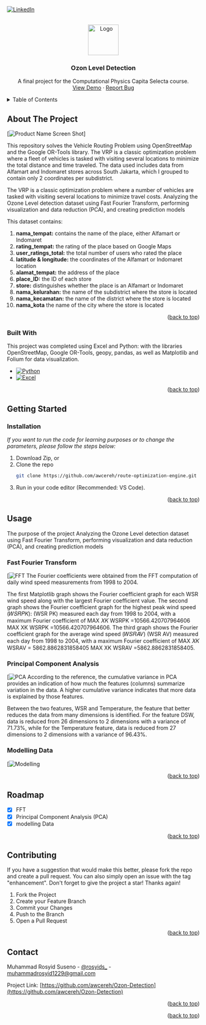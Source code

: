 <a name="readme-top"></a>



<!-- PROJECT SHIELDS -->
<!--
*** I'm using markdown "reference style" links for readability.
*** Reference links are enclosed in brackets [ ] instead of parentheses ( ).
*** See the bottom of this document for the declaration of the reference variables
*** for contributors-url, forks-url, etc. This is an optional, concise syntax you may use.
*** https://www.markdownguide.org/basic-syntax/#reference-style-links
-->
[![LinkedIn][linkedin-shield]][linkedin-url]



<!-- PROJECT LOGO -->
<br />
<div align="center">
  <a href="https://github.com/awcereh/Ozon-Detection">
    <img src="images/logo.png" alt="Logo" width="80" height="80">
  </a>

  <h3 align="center">Ozon Level Detection</h3>

  <p align="center">
    A final project for the Computational Physics Capita Selecta course.
    <br />
    <a href="https://github.com/awcereh/Ozon-Detection">View Demo</a>
    ·
    <a href="https://www.datascienceportfol.io/rosyids_">Report Bug</a>
  </p>
</div>



<!-- TABLE OF CONTENTS -->
<details>
  <summary>Table of Contents</summary>
  <ol>
    <li>
      <a href="#about-the-project">About The Project</a>
      <ul>
        <li><a href="#built-with">Built With</a></li>
      </ul>
    </li>
    <li>
      <a href="#getting-started">Getting Started</a>
      <ul>
        <li><a href="#installation">Installation</a></li>
      </ul>
    </li>
    <li><a href="#usage">Usage</a></li>
    <li><a href="#roadmap">Roadmap</a></li>
    <li><a href="#contributing">Contributing</a></li>
    <li><a href="#contact">Contact</a></li>
  </ol>
</details>



<!-- ABOUT THE PROJECT -->
## About The Project

[![Product Name Screen Shot][product-screenshot]]

This repository solves the Vehicle Routing Problem using OpenStreetMap and the Google OR-Tools library. The VRP is a classic optimization problem where a fleet of vehicles is tasked with visiting several locations to minimize the total distance and time traveled. The data used includes data from Alfamart and Indomaret stores across South Jakarta, which I grouped to contain only 2 coordinates per subdistrict.

The VRP is a classic optimization problem where a number of vehicles are tasked with visiting several locations to minimize travel costs.
Analyzing the Ozone Level detection dataset using Fast Fourier Transform, performing visualization and data reduction (PCA), and creating prediction models

This dataset contains:
   1. **nama_tempat:** contains the name of the place, either Alfamart or Indomaret
   2. **rating_tempat:** the rating of the place based on Google Maps
   3. **user_ratings_total:** the total number of users who rated the place
   4. **latitude & longitude:** the coordinates of the Alfamart or Indomaret location
   5. **alamat_tempat:** the address of the place
   6. **place_ID:** the ID of each store
   7. **store:** distinguishes whether the place is an Alfamart or Indomaret
   8. **nama_kelurahan:** the name of the subdistrict where the store is located
   9. **nama_kecamatan:** the name of the district where the store is located
   10. **nama_kota** the name of the city where the store is located

<p align="right">(<a href="#readme-top">back to top</a>)</p>



### Built With


This project was completed using Excel and Python: with the libraries OpenStreetMap, Google OR-Tools, geopy, pandas, as well as Matplotlib and Folium for data visualization.

* [![Python][Python.org]][Python-url]
* [![Excel][Excel.com]][Excel-url]

<p align="right">(<a href="#readme-top">back to top</a>)</p>

<!-- GETTING STARTED -->
## Getting Started

### Installation

_If you want to run the code for learning purposes or to change the parameters, please follow the steps below:_

1. Download Zip, or
2. Clone the repo
   ```sh
   git clone https://github.com/awcereh/route-optimization-engine.git
   ```
3. Run in your code editor (Recommended: VS Code).

<p align="right">(<a href="#readme-top">back to top</a>)</p>



<!-- USAGE EXAMPLES -->
## Usage

The purpose of the project Analyzing the Ozone Level detection dataset using Fast Fourier Transform, performing visualization and data reduction (PCA), and creating prediction models

### Fast Fourier Transform
[![FFT][FFT-url]
The Fourier coefficients were obtained from the FFT computation of daily wind speed measurements from 1998 to 2004.

The first Matplotlib graph shows the Fourier coefficient graph for each WSR wind speed along with the largest Fourier coefficient value.
The second graph shows the Fourier coefficient graph for the highest peak wind speed (𝑊𝑆𝑅𝑃𝐾):
(WSR PK) measured each day from 1998 to 2004, with a maximum Fourier coefficient of 
MAX 𝑋𝐾
WSRPK =10566.420707964606
MAX XK WSRPK =10566.420707964606.
The third graph shows the Fourier coefficient graph for the average wind speed (𝑊𝑆𝑅𝐴𝑉)
(WSR AV) measured each day from 1998 to 2004, with a maximum Fourier coefficient of 
MAX 𝑋𝐾 WSRAV = 5862.8862831858405
MAX XK WSRAV =5862.8862831858405.

### Principal Component Analysis
[![PCA][PCA-url]
According to the reference, the cumulative variance in PCA provides an indication of how much the features (columns) summarize variation in the data. A higher cumulative variance indicates that more data is explained by those features.

Between the two features, WSR and Temperature, the feature that better reduces the data from many dimensions is identified. For the feature DSW, data is reduced from 26 dimensions to 2 dimensions with a variance of 71.73%, while for the Temperature feature, data is reduced from 27 dimensions to 2 dimensions with a variance of 96.43%.

### Modelling Data
[![Modelling][Modelling-url]


<p align="right">(<a href="#readme-top">back to top</a>)</p>



<!-- ROADMAP -->
## Roadmap

- [x] FFT
- [x] Principal Component Analysis (PCA)
- [x] modelling Data

<p align="right">(<a href="#readme-top">back to top</a>)</p>



<!-- CONTRIBUTING -->
## Contributing

If you have a suggestion that would make this better, please fork the repo and create a pull request. You can also simply open an issue with the tag "enhancement".
Don't forget to give the project a star! Thanks again!

1. Fork the Project
2. Create your Feature Branch
3. Commit your Changes
4. Push to the Branch
5. Open a Pull Request

<p align="right">(<a href="#readme-top">back to top</a>)</p>


<!-- CONTACT -->
## Contact

Muhammad Rosyid Suseno - [@rosyids_](https://instagram.com/rosyids_) - muhammadrosyid1229@gmail.com

Project Link: [https://github.com/awcereh/Ozon-Detection](https://github.com/awcereh/Ozon-Detection)

<p align="right">(<a href="#readme-top">back to top</a>)</p>


<p align="right">(<a href="#readme-top">back to top</a>)</p>



<!-- MARKDOWN LINKS & IMAGES -->
<!-- https://www.markdownguide.org/basic-syntax/#reference-style-links -->
[linkedin-shield]: https://img.shields.io/badge/-LinkedIn-black.svg?style=for-the-badge&logo=linkedin&colorB=555
[linkedin-url]: https://www.linkedin.com/in/mrosyids/
[product-screenshot]: images/screenshot.png
[Python.org]: https://img.shields.io/badge/Python-3776AB?style=for-the-badge&logo=python&logoColor=white
[Python-url]: https://www.python.org
[Excel.com]: https://img.shields.io/badge/Microsoft_Excel-217346?style=for-the-badge&logo=microsoft-excel&logoColor=white
[Excel-url]: https://www.microsoft.com/id-id/microsoft-365/excel

[FFT-url]: images/fft.png
[PCA-url]: images/pca.png
[Modelling-url]: images/modelling.jpg

